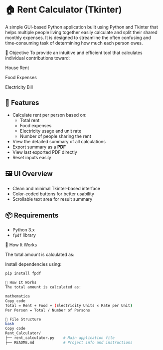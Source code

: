 # 🏠 Rent Calculator (Tkinter)

A simple GUI-based Python application built using Python and Tkinter that helps multiple people living together easily calculate and split their shared monthly expenses. It is designed to streamline the often confusing and time-consuming task of determining how much each person owes.

🎯 Objective
To provide an intuitive and efficient tool that calculates individual contributions toward:

House Rent

Food Expenses

Electricity Bill
## 🚀 Features

- Calculate rent per person based on:
  - Total rent
  - Food expenses
  - Electricity usage and unit rate
  - Number of people sharing the rent
- View the detailed summary of all calculations
- Export summary as a **PDF**
- View last exported PDF directly
- Reset inputs easily

## 🖼️ UI Overview

- Clean and minimal Tkinter-based interface
- Color-coded buttons for better usability
- Scrollable text area for result summary

## 📦 Requirements

- Python 3.x
- `fpdf` library


🧮 How It Works

The total amount is calculated as:

Install dependencies using:

```bash
pip install fpdf

🧮 How It Works
The total amount is calculated as:

mathematica
Copy code
Total = Rent + Food + (Electricity Units × Rate per Unit)
Per Person = Total / Number of Persons

📁 File Structure
bash
Copy code
Rent_Calculator/
├── rent_calculator.py    # Main application file
├── README.md             # Project info and instructions
